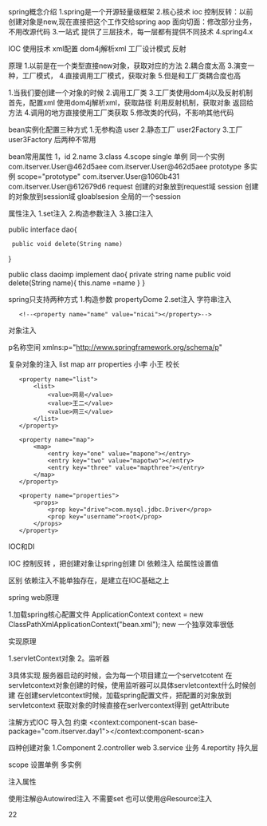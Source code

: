 spring概念介绍
1.spring是一个开源轻量级框架
2.核心技术
  ioc
    控制反转：以前创建对象是new,现在直接把这个工作交给spring
  aop
   面向切面：修改部分业务，不用改源代码
3.一站式
  提供了三层技术，每一层都有提供不同技术
4.spring4.x

IOC
 使用技术
  xml配置
  dom4j解析xml
  工厂设计模式
  反射

原理
 1.以前是在一个类型直接new对象，获取对应的方法
 2.耦合度太高
 3.演变一种，工厂模式，
 4.直接调用工厂模式，获取对象
 5.但是和工厂类耦合度也高


1.当我们要创建一个对象的时候
2.调用工厂类
3.工厂类使用dom4j以及反射机制
  首先，配置xml
  <bean id=userServer class="com.itserver.userServer">
  使用dom4j解析xml，获取路径
  利用反射机制，获取对象
  返回给方法
4.调用的地方直接使用工厂类获取
5.修改类的代码，不影响其他代码

bean实例化配置三种方式
 1.无参构造
    user
 2.静态工厂
 user2Factory
 3.工厂  
 user3Factory
后两种不常用


bean常用属性
1，id
2.name
3.class
4.scope
   single 单例 同一个实例
        com.itserver.User@462d5aee
        com.itserver.User@462d5aee
   prototype  多实例 scope="prototype"
       com.itserver.User@1060b431
       com.itserver.User@612679d6
   request 创建的对象放到request域
   session 创建的对象放到session域
   gloablsesion 全局的一个session
 

属性注入
 1.set注入
 2.构造参数注入
 3.接口注入
 
   public  interface dao{
   
     public void delete(String name)
   }
   
   public class daoimp implement dao{
    private  string name
    public void delete(String name){
      this.name =name
    }
   }
 
 spring只支持两种方式
  1.构造参数
    propertyDome
  2.set注入
   字符串注入
   <!--<bean id="book" class="com.itserver.Book">-->
       <!--<property name="name" value="nicai"></property>-->
   <!--</bean>-->
   对象注入
   <bean id="userDao" class="com.itserver.UserDao"></bean>
   <bean id="userService" class="com.itserver.UserService">
       <property name="userDao" ref="userDao"></property>
   </bean>
  
  p名称空间
  xmlns:p="http://www.springframework.org/schema/p"
  <bean id="person" class="com.itserver.Person" p:pname="lucy">
  
   
  复杂对象的注入
     list
     map
     arr
     properties
<bean id="person" class="com.itserver.Person">
       <property name="arrs">
           <list>
               <value>小李</value>
               <value>小王</value>
               <value>校长</value>
           </list>
       </property>

       <property name="list">
           <list>
               <value>网易</value>
               <value>王二</value>
               <value>网三</value>
           </list>
       </property>

       <property name="map">
           <map>
               <entry key="one" value="mapone"></entry>
               <entry key="two" value="mapotwo"></entry>
               <entry key="three" value="mapthree"></entry>
           </map>
       </property>

       <property name="properties">
           <props>
               <prop key="drive">com.mysql.jdbc.Driver</prop>
               <prop key="username">root</prop>
           </props>
       </property>
   </bean>  
 
 IOC和DI
 
 IOC 控制反转 ，把创建对象让spring创建
 DI 依赖注入 给属性设置值
 
 区别 依赖注入不能单独存在，是建立在IOC基础之上
 
 
    
spring web原理

1.加载spring核心配置文件
  ApplicationContext context = new ClassPathXmlApplicationContext("bean.xml");
          new 一个独享效率很低
          
 实现原理
 
  1.servletContext对象
  2。监听器
  
  3具体实现
  服务器启动的时候，会为每一个项目建立一个servetcotent
  在servletcontext对象创建的时候，使用监听器可以具体servletcontext什么时候创建
  在创建servletcontext时候，加载spring配置文件，把配置的对象放到servletcontext
  获取对象的时候直接在serlvercontext得到 getAttribute


注解方式IOC
 导入包
 约束
<context:component-scan base-package="com.itserver.day1"></context:component-scan>

四种创建对象
 1.Component
 2.controller  web
 3.service  业务
 4.reportity  持久层

scope 设置单例 多实例

注入属性

 使用注解@Autowired注入 不需要set
 也可以使用@Resource注入


22


